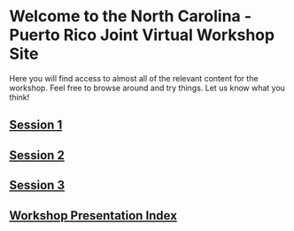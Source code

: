 # Welcome to the North Carolina - Puerto Rico Joint Virtual Workshop Site

Here you will find access to almost all of the relevant content for the workshop.  Feel free to browse around and try things.  Let us know what you think!

## [Session 1](https://rapid-research.github.io/nc_pr_virtualworkshop/schedule/session1_2021_wkshp_sched.html)
## [Session 2](/schedule/session2_2021_wkshp_sched)
## [Session 3](/schedule/session3_2021_wkshp_sched)

## [Workshop Presentation Index](/presentations/presentation_index)






